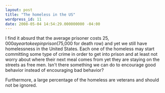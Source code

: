 ```yaml
---
layout: post
title: "The homeless in the US"
wordpress_id: 11
date: 2008-05-04 14:54:29.000000000 -04:00
---
```

I find it absurd that the average prisoner costs $25,000 a year to keep in prison ($75,000 for death row) and yet we still have homelessness in the United States. Each one of the homeless may start committing some type of crime in order to get into prison and at least not worry about where their next meal comes from yet they are staying on the streets as free men. Isn't there something we can do to encourage good behavior instead of encouraging bad behavior?

Furthermore, a large percentage of the homeless are veterans and should not be ignored.
